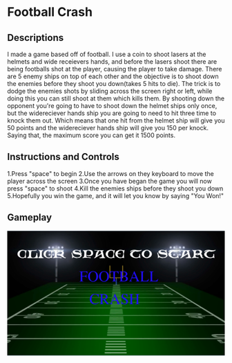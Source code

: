 # Football Crash


## Descriptions
I made a game based off of football.  I use a coin to shoot lasers at the helmets and wide receievers hands, and before the lasers shoot there are being footballs shot at the player, causing the player to take damage.  There are 5 enemy ships on top of each other and the objective is to shoot down the enemies before they shoot you down(takes 5 hits to die). The trick is to dodge the enemies shots by sliding across the screen right or left, while doing this you can still shoot at them which kills them. By shooting down the opponent you're going to have to shoot down the helmet ships only once, but the widereciever hands ship you are going to need to hit three time to knock them out. Which means that one hit from the helmet ship will give you 50 points and the widereciever hands ship will give you 150 per knock. Saying that, the maximum score you can get it 1500 points.



## Instructions and Controls
1.Press "space" to begin
2.Use the arrows on they keyboard to move the player across the screen
3.Once you have began the game you will now press "space" to shoot
4.Kill the enemies ships before they shoot you down
5.Hopefully you win the game, and it will let you know by saying "You Won!"

## Gameplay

![alt text](https://github.com/mdanie0336/football_shooter/blob/master/screenshots/football_crash.PNG)




